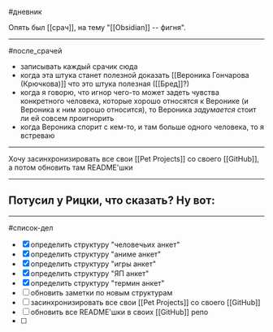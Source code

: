 #дневник 

Опять был [[срач]], на тему "[[Obsidian]] -- фигня".
***
#после_срачей 
- записывать каждый срачик сюда
- когда эта штука станет полезной доказать [[Вероника Гончарова (Крючкова)]] что это штука полезная ([[Бред]]?)
- когда я говорю, что игнор чего-то может задеть чувства конкретного человека, которые хорошо относятся к Веронике (и Вероника к ним хорошо относится), то Вероника _задумается_ стоит ли ей совсем проигнорить
- когда Вероника спорит с кем-то, и там больше одного человека, то я встреваю
***
Хочу засинхронизировать все свои [[Pet Projects]] со своего [[GitHub]], а потом обновить там README'шки
***
Потусил у Рицки, что сказать? Ну вот:
- 
***
#список-дел
- [x] определить структуру "человечьих анкет"
- [x] определить структуру "аниме анкет"
- [x] определить структуру "игры анкет"
- [x] определить структуру "ЯП анкет"
- [x] определить структуру "термин анкет"
- [ ] обновить заметки по новым структурам
- [ ] засинхронизировать все свои [[Pet Projects]] со своего [[GitHub]]
- [ ] обновить все README'шки в своих [[GitHub]] репо
- [ ] 